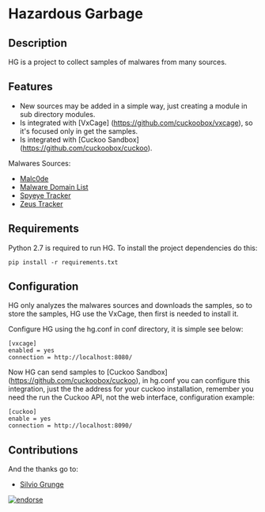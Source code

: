 Hazardous Garbage
=================

Description
-----------

HG is a project to collect samples of malwares from many sources.

Features
--------

* New sources may be added in a simple way, just creating a module in sub directory modules.
* Is integrated with [VxCage] (https://github.com/cuckoobox/vxcage), so it's focused only in get the samples. 
* Is integrated with [Cuckoo Sandbox] (https://github.com/cuckoobox/cuckoo).

Malwares Sources:

* [Malc0de](http://malc0de.com/)
* [Malware Domain List](http://www.malwaredomainlist.com/)
* [Spyeye Tracker](https://spyeyetracker.abuse.ch/)
* [Zeus Tracker](https://zeustracker.abuse.ch/)

Requirements
------------

Python 2.7 is required to run HG. To install the project dependencies do this:

	pip install -r requirements.txt

Configuration
-------------

HG only analyzes the malwares sources and downloads the samples, so to store the samples, HG use
the VxCage, then first is needed to install it.

Configure HG using the hg.conf in conf directory, it is simple see below:

	[vxcage]
	enabled = yes
	connection = http://localhost:8080/

Now HG can send samples to [Cuckoo Sandbox] (https://github.com/cuckoobox/cuckoo), in hg.conf you
can configure this integration, just the the address for your cuckoo installation, remember you
need the run the Cuckoo API, not the web interface, configuration example:

	[cuckoo]
	enable = yes
	connection = http://localhost:8090/

Contributions
-------------

And the thanks go to:

* [Silvio Grunge](https://github.com/SlvioGrunge)

[![endorse](https://api.coderwall.com/neriberto/endorsecount.png)](https://coderwall.com/neriberto)
